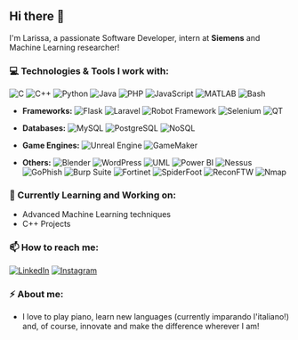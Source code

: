 ## Hi there 👋

I'm Larissa, a passionate Software Developer, intern at **Siemens** and Machine Learning researcher!

### 💻 Technologies & Tools I work with:

![C](https://img.shields.io/badge/C-A8B9CC?style=flat-square&logo=c&logoColor=white) ![C++](https://img.shields.io/badge/C++-00599C?style=flat-square&logo=c%2B%2B&logoColor=white) ![Python](https://img.shields.io/badge/Python-3776AB?style=flat-square&logo=python&logoColor=white)
  ![Java](https://img.shields.io/badge/Java-007396?style=flat-square&logo=java&logoColor=white) ![PHP](https://img.shields.io/badge/PHP-777BB4?style=flat-square&logo=php&logoColor=white) ![JavaScript](https://img.shields.io/badge/JavaScript-F7DF1E?style=flat-square&logo=javascript&logoColor=black) ![MATLAB](https://img.shields.io/badge/MATLAB-0076A8?style=flat-square&logo=mathworks&logoColor=white) ![Bash](https://img.shields.io/badge/Bash-4EAA25?style=flat-square&logo=gnu-bash&logoColor=white)

- **Frameworks:**
  ![Flask](https://img.shields.io/badge/Flask-000000?style=flat-square&logo=flask&logoColor=white) ![Laravel](https://img.shields.io/badge/Laravel-FF2D20?style=flat-square&logo=laravel&logoColor=white) ![Robot Framework](https://img.shields.io/badge/Robot%20Framework-000000?style=flat-square&logo=robot-framework&logoColor=white) ![Selenium](https://img.shields.io/badge/Selenium-43B02A?style=flat-square&logo=selenium&logoColor=white) ![QT](https://img.shields.io/badge/QT-41CD52?style=flat-square&logo=qt&logoColor=white)

- **Databases:**
  ![MySQL](https://img.shields.io/badge/MySQL-4479A1?style=flat-square&logo=mysql&logoColor=white) ![PostgreSQL](https://img.shields.io/badge/PostgreSQL-336791?style=flat-square&logo=postgresql&logoColor=white) ![NoSQL](https://img.shields.io/badge/NoSQL-005571?style=flat-square&logo=nosql&logoColor=white)

- **Game Engines:**
![Unreal Engine](https://img.shields.io/badge/Unreal-313131?style=flat-square&logo=unreal-engine&logoColor=white) ![GameMaker](https://img.shields.io/badge/GameMaker-313131?style=flat-square&logo=game-maker&logoColor=white)

- **Others:**
![Blender](https://img.shields.io/badge/Blender-F5792A?style=flat-square&logo=blender&logoColor=white) ![WordPress](https://img.shields.io/badge/WordPress-21759B?style=flat-square&logo=wordpress&logoColor=white) ![UML](https://img.shields.io/badge/UML-007ACC?style=flat-square&logo=uml&logoColor=white)  ![Power BI](https://img.shields.io/badge/Power%20BI-F2C811?style=flat-square&logo=power-bi&logoColor=black) ![Nessus](https://img.shields.io/badge/Nessus-006AFF?style=flat-square&logo=nessus&logoColor=white) ![GoPhish](https://img.shields.io/badge/GoPhish-4479A1?style=flat-square&logo=gophish&logoColor=white) ![Burp Suite](https://img.shields.io/badge/Burp%20Suite-FF6F00?style=flat-square&logo=burp-suite&logoColor=white) ![Fortinet](https://img.shields.io/badge/Fortinet-EE3124?style=flat-square&logo=fortinet&logoColor=white) ![SpiderFoot](https://img.shields.io/badge/SpiderFoot-3949AB?style=flat-square&logo=spiderfoot&logoColor=white) ![ReconFTW](https://img.shields.io/badge/ReconFTW-4479A1?style=flat-square&logo=reconftw&logoColor=white) ![Nmap](https://img.shields.io/badge/Nmap-005571?style=flat-square&logo=nmap&logoColor=white)

### 🦋 Currently Learning and Working on:
- Advanced Machine Learning techniques
- C++ Projects

### 📫 How to reach me:
[![LinkedIn](https://img.shields.io/badge/LinkedIn-0A66C2?style=flat-square&logo=linkedin&logoColor=white)](https://www.linkedin.com/in/larissa-raimee) [![Instagram](https://img.shields.io/badge/Instagram-E4405F?style=flat-square&logo=instagram&logoColor=white)](https://www.instagram.com/srta.raimee/)

### ⚡ About me:
- I love to play piano, learn new languages (currently imparando l'italiano!) and, of course, innovate and make the difference wherever I am!
